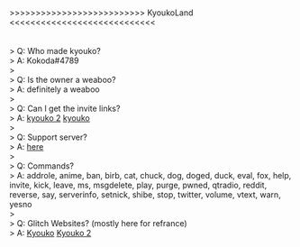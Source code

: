 









<br>>>>>>>>>>>>>>>>>>>>>>>>>>> KyoukoLand <<<<<<<<<<<<<<<<<<<<<<<<<<<<
<br>
<br>
<br>> Q: Who made kyouko? 
<br>> A: Kokoda#4789
<br>>
<br>> Q: Is the owner a weaboo?
<br>> A: definitely a weaboo
<br>>
<br>> Q: Can I get the invite links?
<br>> A: [kyouko 2](https://discordapp.com/api/oauth2/authorize?client_id=436093947358740480&permissions=8&scope=bot) [kyouko](https://nyaaa.tk/go?link=https://bit.ly/2DcCwmq)
<br>>
<br>> Q: Support server?
<br>> A: [here](https://nyaaa.tk/go?link=https://discord.gg/DbFeAuj)
<br>>
<br>> Q: Commands?
<br>> A: addrole, anime, ban, birb, cat, chuck, dog, doged, duck, eval, fox, help, invite, kick, leave, ms, msgdelete, play, purge, pwned, qtradio, reddit, reverse, say, serverinfo, setnick, shibe, stop, twitter, volume, vtext, warn, yesno
<br>>
<br>> Q: Glitch Websites?  (mostly here for refrance)
<br>> A: [Kyouko](https://nyaaa.tk/go?link=https://kyoukoos.glitch.me)  [Kyouko 2](https://nyaaa.tk/go?link=https://kyoukooz.glitch.me) 



